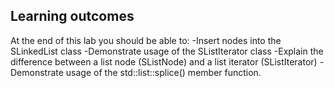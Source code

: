 ## Learning outcomes
At the end of this lab you should be able to:
-Insert nodes into the SLinkedList class
-Demonstrate usage of the SListIterator class
-Explain the difference between a list node (SListNode) and a list iterator (SListIterator)
-Demonstrate usage of the std::list::splice() member function. 